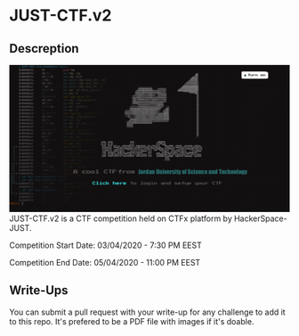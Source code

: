 # JUST-CTF.v2
## Descreption
<img src="/images/home_page.png">
JUST-CTF.v2 is a CTF competition held on CTFx platform by HackerSpace-JUST.

Competition Start Date: 03/04/2020 - 7:30 PM EEST

Competition End Date: 05/04/2020 - 11:00 PM EEST

## Write-Ups
You can submit a pull request with your write-up for any challenge to add it to this repo.
It's prefered to be a PDF file with images if it's doable.
